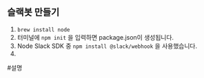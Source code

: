 슬랙봇 만들기
----------
1. ```brew install node``` 
2. 터미널에 ```npm init``` 을 입력하면 package.json이 생성됩니다.
3. Node Slack SDK 중 ```npm install @slack/webhook``` 을 사용했습니다.
4.
#설명

